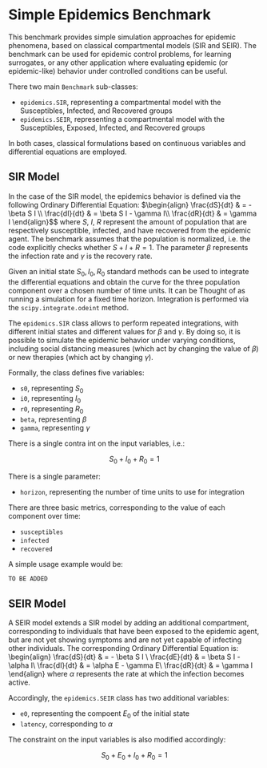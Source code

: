 # Simple Epidemics Benchmark

This benchmark provides simple simulation approaches for epidemic phenomena, based on classical compartmental models (SIR and SEIR).
The benchmark can be used for epidemic control problems, for learning surrogates, or any other application where evaluating epidemic (or epidemic-like) behavior under controlled conditions can be useful.

There two main `Benchmark` sub-classes:

* `epidemics.SIR`, representing a compartmental model with the Susceptibles, Infected, and Recovered groups
* `epidemics.SEIR`, representing a compartmental model with the Susceptibles, Exposed, Infected, and Recovered groups

In both cases, classical formulations based on continuous variables and differential equations are employed.

## SIR Model

In the case of the SIR model, the epidemics behavior is defined via the following Ordinary Differential Equation:
$\begin{align}
\frac{dS}{dt} & = - \beta S I \\
\frac{dI}{dt} & = \beta S I - \gamma I\\
\frac{dR}{dt} & = \gamma I
\end{align}$$
where $S$, $I$, $R$ represent the amount of population that are respectively susceptible, infected, and have recovered from the epidemic agent.
The benchmark assumes that the population is normalized, i.e. the code explicitly checks whether $S + I + R = 1$.
The parameter $\beta$ represents the infection rate and $\gamma$ is the recovery rate.

Given an initial state $S_0, I_0, R_0$ standard methods can be used to integrate the differential equations and obtain the curve for the three population component over a chosen number of time units. It can be Thought of as running a simulation for a fixed time horizon. Integration is performed via the `scipy.integrate.odeint` method.

The `epidemics.SIR` class allows to perform repeated integrations, with different initial states and different values for $\beta$ and $\gamma$. By doing so, it is possible to simulate the epidemic behavior under varying conditions, including social distancing measures (which act by changing the value of $\beta$) or new therapies (which act by changing $\gamma$).

Formally, the class defines five variables:

* `s0`, representing $S_0$
* `i0`, representing $I_0$
* `r0`, representing $R_0$
* `beta`, representing $\beta$
* `gamma`, representing $\gamma$

There is a single contra int on the input variables, i.e.:

$$S_0 + I_0 + R_0 = 1$$

There is a single parameter:

* `horizon`, representing the number of time units to use for integration

There are three basic metrics, corresponding to the value of each component over time:

* `susceptibles`
* `infected`
* `recovered`

A simple usage example would be:

```python
TO BE ADDED
```

## SEIR Model

A SEIR model extends a SIR model by adding an additional compartment, corresponding to individuals that have been exposed to the epidemic agent, but are not yet showing symptoms and are not yet capable of infecting other individuals. The corresponding Ordinary Differential Equation is:
\begin{align}
\frac{dS}{dt} & = - \beta S I \\
\frac{dE}{dt} & = \beta S I - \alpha I\\
\frac{dI}{dt} & = \alpha E - \gamma E\\
\frac{dR}{dt} & = \gamma I
\end{align}
where $\alpha$ represents the rate at which the infection becomes active.

Accordingly, the `epidemics.SEIR` class has two additional variables:

* `e0`, representing the compoent $E_0$ of the initial state
* `latency`, corresponding to $\alpha$

The constraint on the input variables is also modified accordingly:

$$S_0 + E_0 + I_0 + R_0 = 1$$
